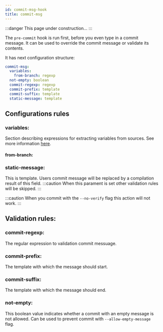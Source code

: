 ```yaml
---
id: commit-msg-hook
title: commit-msg
---
```


:::danger
This page under construction...
:::

The `pre-commit` hook is run first, before you even type in a commit message. It can be used to override the commit message or validate its contents. 

It has next configuration structure:

```yaml
commit-msg:
  variables:
    from-branch: regexp
  not-empty: boolean
  commit-regexp: regexp
  commit-prefix: template
  commit-suffix: template
  static-message: template
```

## Configurations rules

### variables:

Section describing expressions for extracting variables from sources. See more information [here](./../variables.md).

#### from-branch: 

### static-message: 
This is template. Users commit message will be replaced by a compilation result of this field.
:::caution
When this parament is set other validation rules will be skipped. 
:::

:::caution
When you commit with the `--no-verify` flag this action will not work.
:::

## Validation rules:

### commit-regexp: 
The regular expression to validation commit messuage. 

### commit-prefix: 
The template with which the message should start.

### commit-suffix: 
The template with which the message should end.

### not-empty:
This boolean value indicates whether a commit with an empty message is not allowed. 
Can be used to prevent commit with `--allow-empty-message` flag.
